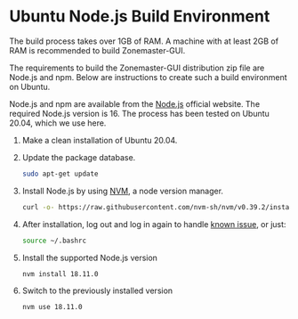 # Ubuntu Node.js Build Environment

The build process takes over 1GB of RAM. A machine with at least 2GB of RAM is recommended to build Zonemaster-GUI.

The requirements to build the Zonemaster-GUI distribution zip file are Node.js
and npm. Below are instructions to create such a build environment on Ubuntu.

Node.js and npm are available from the [Node.js] official website. The required
Node.js version is 16. The process has been tested on Ubuntu 20.04, which we use
here.

1. Make a clean installation of Ubuntu 20.04.

2. Update the package database.
   ```sh
   sudo apt-get update
   ```

3. Install Node.js by using [NVM], a node version manager.
   ```sh
   curl -o- https://raw.githubusercontent.com/nvm-sh/nvm/v0.39.2/install.sh | bash
   ```

4. After installation, log out and log in again to handle [known issue], or just:

   ```sh
   source ~/.bashrc
   ```

5. Install the supported Node.js version
   ```sh
   nvm install 18.11.0
   ```

6. Switch to the previously installed version
   ```sh
   nvm use 18.11.0
   ```

[known issue]:                          https://github.com/nvm-sh/nvm#troubleshooting-on-linux
[Node.js]:                              https://nodejs.org/en/
[NVM]:                                  https://github.com/nvm-sh/nvm
